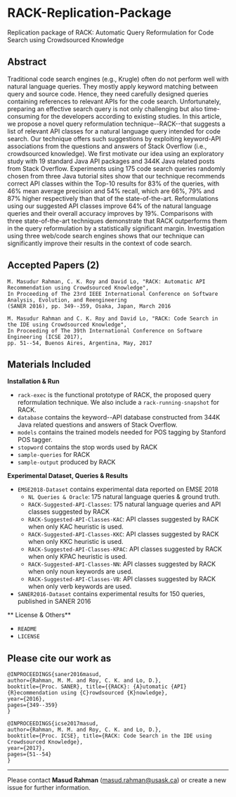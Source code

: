 RACK-Replication-Package
====================================================
Replication package of RACK: Automatic Query Reformulation for Code Search using Crowdsourced Knowledge


Abstract
-------------------------------------------
Traditional code search engines (e.g., Krugle) often do not perform well with natural language queries. They mostly apply keyword matching between query and source code. Hence, they need carefully designed queries containing references to relevant APIs for the code search. 
Unfortunately, preparing an effective search query is not only challenging but also time-consuming for the developers according to existing studies.
In this article, we propose a novel query reformulation technique--RACK--that suggests
a list of relevant API classes for a natural language query intended for code search. Our technique offers such suggestions by exploiting keyword-API associations from the questions and answers of Stack Overflow (i.e., crowdsourced knowledge). We first motivate our idea using an exploratory study with 19 standard Java API packages and 344K Java related posts from Stack Overflow.
Experiments using 175 code search queries randomly chosen from three Java tutorial sites show that our technique recommends correct API classes within the Top-10 results for 83% of the queries, with 46% mean average precision and 54% recall, which are 66%, 79% and 87% higher respectively than that of the state-of-the-art. 
Reformulations using our suggested API classes improve 64% of the natural language queries and their overall accuracy improves by 19%.
Comparisons with three state-of-the-art techniques demonstrate that RACK outperforms them in the query reformulation by a statistically significant margin. Investigation using three web/code search engines shows that our technique can significantly improve their results in the context of code search.

Accepted Papers (2)
-----------------------------------------
```
M. Masudur Rahman, C. K. Roy and David Lo, "RACK: Automatic API Recommendation using Crowdsourced Knowledge", 
In Proceeding of The 23rd IEEE International Conference on Software Analysis, Evolution, and Reengineering 
(SANER 2016), pp. 349--359, Osaka, Japan, March 2016
```
```
M. Masudur Rahman and C. K. Roy and David Lo, "RACK: Code Search in the IDE using Crowdsourced Knowledge", 
In Proceeding of The 39th International Conference on Software Engineering (ICSE 2017), 
pp. 51--54, Buenos Aires, Argentina, May, 2017
```

Materials Included
----------------------------------------
**Installation & Run**

- ```rack-exec``` is the functional prototype of RACK, the proposed query reformulation technique. We also include a ```rack-running-snapshot``` for RACK.
- ```database``` contains the keyword--API database constructed from 344K Java related questions and answers of Stack Overflow.
- ```models``` contains the trained models needed for POS tagging by Stanford POS tagger.
- ```stopword``` contains the stop words used by RACK
- ```sample-queries``` for RACK
- ```sample-output``` produced by RACK

**Experimental Dataset, Queries & Results**

- ```EMSE2018-Dataset``` contains experimental data reported on EMSE 2018
   - ```NL Queries & Oracle```: 175 natural language queries & ground truth.
   - ```RACK-Suggested-API-Classes```: 175 natural language queries and API classes suggested by RACK
   - ```RACK-Suggested-API-Classes-KAC```: API classes suggested by RACK when only KAC heuristic is used.
   - ```RACK-Suggested-API-Classes-KKC```: API classes suggested by RACK when only KKC heuristic is used.		
   - ```RACK-Suggested-API-Classes-KPAC```: API classes suggested by RACK when only KPAC heuristic is used.
   - ```RACK-Suggested-API-Classes-NN```: API classes suggested by RACK when only noun keywords are used.
   - ```RACK-Suggested-API-Classes-VB```: API classes suggested by RACK when only verb keywords are used.
- ```SANER2016-Dataset``` contains experimental results for 150 queries, published in SANER 2016

** License & Others**

- ```README```
- ```LICENSE```

Please cite our work as
------------------------------------------------
```
@INPROCEEDINGS{saner2016masud,
author={Rahman, M. M. and Roy, C. K. and Lo, D.},
booktitle={Proc. SANER}, title={{RACK}: {A}utomatic {API} {R}ecommendation using {C}rowdsourced {K}nowledge},
year={2016},
pages={349--359} 
}
```
```
@INPROCEEDINGS{icse2017masud,
author={Rahman, M. M. and Roy, C. K. and Lo, D.},
booktitle={Proc. ICSE}, title={RACK: Code Search in the IDE using Crowdsourced Knowledge},
year={2017},
pages={51--54} 
}
```
--------------------------------------------
Please contact **Masud Rahman** (masud.rahman@usask.ca) or create a new issue for further information.










